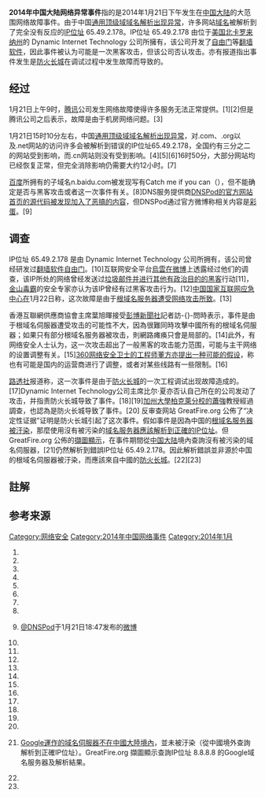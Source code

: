 **2014年中国大陆网络异常事件**指的是2014年1月21日下午发生在[中国大陆](../Page/中国大陆.md "wikilink")的大范围网络故障事件。由于中国[通用顶级域](https://zh.wikipedia.org/wiki/通用顶级域 "wikilink")[域名解析出现异常](https://zh.wikipedia.org/wiki/域名解析 "wikilink")，许多网站[域名](../Page/域名.md "wikilink")被解析到了完全没有反应的[IP位址](https://zh.wikipedia.org/wiki/IP位址 "wikilink") 65.49.2.178。IP位址 65.49.2.178 由位于[美国](../Page/美国.md "wikilink")[北卡罗来纳州](../Page/北卡罗来纳州.md "wikilink")的 Dynamic Internet Technology 公司所擁有，该公司开发了[自由门](../Page/自由门.md "wikilink")等[翻墙软件](https://zh.wikipedia.org/wiki/翻墙软件 "wikilink")，因此事件被认为可能是一次黑客攻击，但该公司否认攻击。亦有报道指出事件发生是[防火长城](../Page/防火长城.md "wikilink")在调试过程中发生故障而导致的。

## 经过

1月21日上午9时，[腾讯](../Page/腾讯.md "wikilink")公司发生网络故障使得许多服务无法正常提供。\[1\]\[2\]但是腾讯公司之后表示，故障是由于机房网络问题。\[3\]

1月21日15时10分左右，中国[通用顶级域域名解析出现异常](https://zh.wikipedia.org/wiki/通用顶级域 "wikilink")，对.com、.org以及.net网站的访问许多会被解析到错误的IP位址65.49.2.178，全国约有三分之二的网站受到影响，而.cn网站则没有受到影响。\[4\]\[5\]\[6\]16时50分，大部分网站均已经恢复正常，但完全消除影响仍需要大约12小时。\[7\]

[百度](../Page/百度.md "wikilink")所拥有的子域名n.baidu.com被发现写有Catch me if you can（），但不能确定是否与黑客攻击或者这一次事件有关。\[8\]DNS服务提供商[DNSPod的官方网站首页的源代码被发现加入了恶搞的内容](https://zh.wikipedia.org/wiki/DNSPod "wikilink")，但DNSPod通过官方微博称相关内容是[彩蛋](https://zh.wikipedia.org/wiki/彩蛋_\(视觉\) "wikilink")。\[9\]

## 调查

IP位址 65.49.2.178 是由 Dynamic Internet Technology 公司所拥有，该公司曾经研发过[翻墙软件](https://zh.wikipedia.org/wiki/翻墙软件 "wikilink")[自由门](../Page/自由门.md "wikilink")。\[10\]互联网安全平台[烏雲在](https://zh.wikipedia.org/wiki/乌云漏洞报告平台 "wikilink")[微博](../Page/微博.md "wikilink")上透露经过他们的调查，该IP所处的网络曾经发送过[垃圾邮件并进行其他有政治目的的](https://zh.wikipedia.org/wiki/垃圾邮件 "wikilink")[黑客](../Page/黑客.md "wikilink")行动\[11\]，[金山毒霸](../Page/金山毒霸.md "wikilink")的安全专家亦认为该IP曾经有过黑客攻击行为。\[12\][中国国家互联网应急中心在](https://zh.wikipedia.org/wiki/中国国家互联网应急中心 "wikilink")1月22日称，这次故障是由于[根域名服务器遭受网络攻击所致](https://zh.wikipedia.org/wiki/根域名服务器 "wikilink")。\[13\]

香港互聯網供應商協會主席葉旭暉接受[彭博新聞社](../Page/彭博新聞社.md "wikilink")記者訪-{}-問時表示，事件是由于根域名伺服器遭受攻击的可能性不大，因為很難同時攻擊中國所有的根域名伺服器；如果只有部分根域名服务器被攻击，則網路瘫痪只會是局部的。\[14\]此外，有网络安全人士认为，这一次攻击超出了一般黑客的攻击能力范围，可能与主干网络的设置调整有关。\[15\][360网络安全卫士的工程师董方亦提出一种可能的假设](https://zh.wikipedia.org/wiki/奇虎 "wikilink")，称也有可能是国内的运营商进行了调整，或者对某些线路有一些限制。\[16\]

[路透社](../Page/路透社.md "wikilink")报道称，这一次事件是由于[防火长城](../Page/防火长城.md "wikilink")的一次工程调试出现故障造成的。\[17\]Dynamic Internet Technology公司主席比尔·夏亦否认自己所在的公司发动了攻击，并指责防火长城导致了事件。\[18\]\[19\][加州大學柏克萊分校的](https://zh.wikipedia.org/wiki/加州大學柏克萊分校 "wikilink")[蕭強](../Page/蕭強.md "wikilink")教授經過調查，也認為是防火长城导致了事件。\[20\] 反审查网站 GreatFire.org 公佈了“决定性证据”证明是防火长城引起了这次事件。假如事件是因為中国的[根域名服务器被](https://zh.wikipedia.org/wiki/根域名服务器 "wikilink")[汙染](../Page/域名服务器缓存污染.md "wikilink")，那麼使用沒有被污染的[域名服务器應該解析到正確的](https://zh.wikipedia.org/wiki/域名服务器 "wikilink")[IP位址](https://zh.wikipedia.org/wiki/IP位址 "wikilink")。但GreatFire.org 公佈的[擷圖顯示](https://zh.wikipedia.org/wiki/擷圖 "wikilink")，在事件期間從[中国大陆](../Page/中国大陆.md "wikilink")境內查詢沒有被污染的域名伺服器，\[21\]仍然解析到錯誤IP位址 65.49.2.178。因此解析錯誤並非源於中国的根域名伺服器被汙染，而應該來自中國的[防火长城](../Page/防火长城.md "wikilink")。\[22\]\[23\]

## 註解

## 参考来源

[Category:网络安全](https://zh.wikipedia.org/wiki/Category:网络安全 "wikilink") [Category:2014年中国网络事件](https://zh.wikipedia.org/wiki/Category:2014年中国网络事件 "wikilink") [Category:2014年1月](https://zh.wikipedia.org/wiki/Category:2014年1月 "wikilink")

1.

2.

3.

4.
5.

6.

7.

8.
9.  [@DNSPod](http://weibo.com/dnspod)于1月21日18:47发布的[微博](http://weibo.com/1644913943/At3yk0dFI?mod=weibotime)

10.
11.
12.

13.

14.

15.

16.

17.

18.

19.

20.
21. [Google運作的域名伺服器不在中國大陸境內](../Page/Google_Public_DNS.md "wikilink")，並未被汙染（從中國境外查詢解析到正確IP位址）。GreatFire.org 擷圖顯示查詢IP位址 8.8.8.8 的Google域名服务器及解析結果。

22.

23.